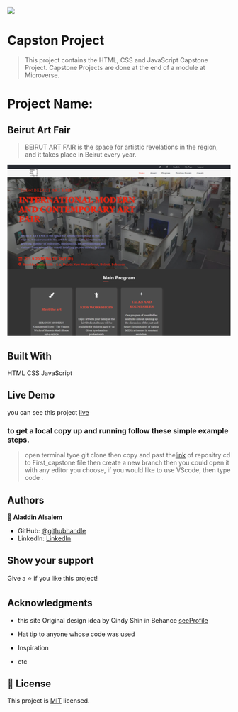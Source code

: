 ![](https://img.shields.io/badge/Microverse-blueviolet)

# Capston Project

>This project contains the HTML, CSS and JavaScript Capstone Project. Capstone Projects are done at the end of a module at Microverse.

# Project Name:
## Beirut Art Fair
>BEIRUT ART FAIR is the space for artistic revelations in the region, and it takes place in Beirut every year.

![screenshot](./app_screenshot.png)


## Built With
HTML
CSS
JavaScript

## Live Demo
you can see this project [live](https://alaaalsalem.github.io/First_capstone/index.html)




### to get a local copy up and running follow these simple example steps.
> open terminal 
> tyoe git clone then copy and past the[link](https://github.com/AlaaAlsalem/First_capstone.git) of repositry 
> cd to First_capstone file 
> then create a new branch 
> then you could open it with any editor you choose, if you would like to use VScode, then type code .





## Authors

👤 **Aladdin Alsalem**

- GitHub: [@githubhandle](https://github.com/AlaaAlsalem)
- LinkedIn: [LinkedIn](https://www.linkedin.com/in/aladdin-alsalem-5a68ba1a0/)


## Show your support

Give a ⭐️ if you like this project!

## Acknowledgments

- this site Original design idea by Cindy Shin in Behance [seeProfile](https://www.behance.net/adagio07)

- Hat tip to anyone whose code was used
- Inspiration
- etc

## 📝 License

This project is [MIT](./MIT.md) licensed.
